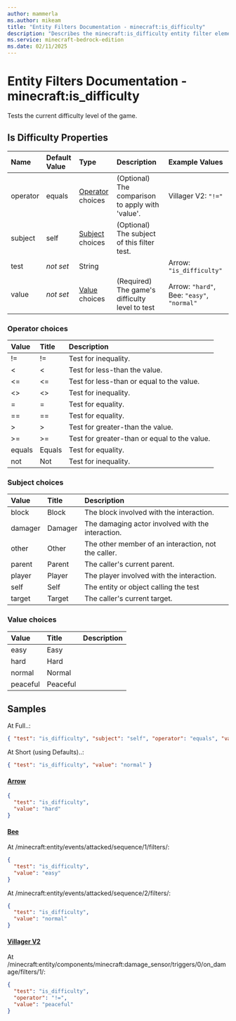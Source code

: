 ```yaml
---
author: mammerla
ms.author: mikeam
title: "Entity Filters Documentation - minecraft:is_difficulty"
description: "Describes the minecraft:is_difficulty entity filter element"
ms.service: minecraft-bedrock-edition
ms.date: 02/11/2025 
---
```


# Entity Filters Documentation - minecraft:is_difficulty

Tests the current difficulty level of the game.


## Is Difficulty Properties

|Name       |Default Value |Type |Description |Example Values |
|:----------|:-------------|:----|:-----------|:------------- |
| operator | equals | [Operator](#operator-choices) choices | (Optional) The comparison to apply with 'value'. | Villager V2: `"!="` | 
| subject | self | [Subject](#subject-choices) choices | (Optional) The subject of this filter test. |  | 
| test | *not set* | String |  | Arrow: `"is_difficulty"` | 
| value | *not set* | [Value](#value-choices) choices | (Required) The game's difficulty level to test | Arrow: `"hard"`, Bee: `"easy"`, `"normal"` | 

### Operator choices

|Value       |Title |Description |
|:-----------|:-----|:-----------|
| != | != | Test for inequality.|
| < | < | Test for less-than the value.|
| <= | <= | Test for less-than or equal to the value.|
| <> | <> | Test for inequality.|
| = | = | Test for equality.|
| == | == | Test for equality.|
| > | > | Test for greater-than the value.|
| >= | >= | Test for greater-than or equal to the value.|
| equals | Equals | Test for equality.|
| not | Not | Test for inequality.|

### Subject choices

|Value       |Title |Description |
|:-----------|:-----|:-----------|
| block | Block | The block involved with the interaction.|
| damager | Damager | The damaging actor involved with the interaction.|
| other | Other | The other member of an interaction, not the caller.|
| parent | Parent | The caller's current parent.|
| player | Player | The player involved with the interaction.|
| self | Self | The entity or object calling the test|
| target | Target | The caller's current target.|

### Value choices

|Value       |Title |Description |
|:-----------|:-----|:-----------|
| easy | Easy | |
| hard | Hard | |
| normal | Normal | |
| peaceful | Peaceful | |

## Samples

At Full..: 

```json
{ "test": "is_difficulty", "subject": "self", "operator": "equals", "value": "normal" }
```

At Short (using Defaults)..: 

```json
{ "test": "is_difficulty", "value": "normal" }
```

#### [Arrow](https://github.com/Mojang/bedrock-samples/tree/preview/behavior_pack/entities/arrow.json)


```json
{
  "test": "is_difficulty",
  "value": "hard"
}
```

#### [Bee](https://github.com/Mojang/bedrock-samples/tree/preview/behavior_pack/entities/bee.json)

At /minecraft:entity/events/attacked/sequence/1/filters/: 

```json
{
  "test": "is_difficulty",
  "value": "easy"
}
```

At /minecraft:entity/events/attacked/sequence/2/filters/: 

```json
{
  "test": "is_difficulty",
  "value": "normal"
}
```

#### [Villager V2](https://github.com/Mojang/bedrock-samples/tree/preview/behavior_pack/entities/villager_v2.json)

At /minecraft:entity/components/minecraft:damage_sensor/triggers/0/on_damage/filters/1/: 

```json
{
  "test": "is_difficulty",
  "operator": "!=",
  "value": "peaceful"
}
```
